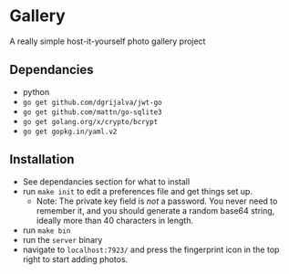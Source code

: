 Gallery
=======

A really simple host-it-yourself photo gallery project

## Dependancies
 - python
 - `go get github.com/dgrijalva/jwt-go`
 - `go get github.com/mattn/go-sqlite3`
 - `go get golang.org/x/crypto/bcrypt`
 - `go get gopkg.in/yaml.v2`

## Installation
 - See dependancies section for what to install
 - run `make init` to edit a preferences file and get things set up.
   - Note: The private key field is _not_ a password. You never need to remember it, and you should generate a random base64 string, ideally more than 40 characters in length.
 - run `make bin`
 - run the `server` binary
 - navigate to `localhost:7923/` and press the fingerprint icon in the top right to start adding photos.